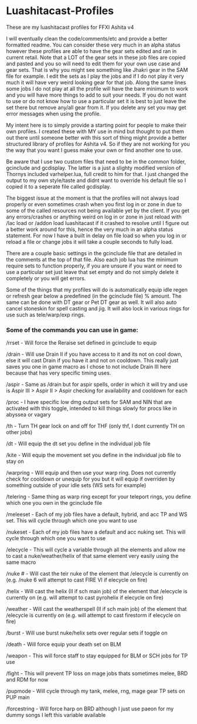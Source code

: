# Luashitacast-Profiles
These are my luashitacast profiles for FFXI Ashita v4

I will eventually clean the code/comments/etc and provide a better formatted readme. You can consider these very much in an alpha status however these profiles are able to have the gear sets edited and ran in current retail. Note that a LOT of the gear sets in these job files are copied and pasted and you so will need to edit them for your own use case and gear sets. That is why you might see something like Jhakri gear in the SAM file for example. I edit the sets as I play the jobs and if I do not play it very much it will have very weird looking gear for that job. Along the same lines some jobs I do not play at all the profile will have the bare minimum to work and you will have more things to add to suit your needs. If you do not want to use or do not know how to use a particular set it is best to just leave the set there but remove any/all gear from it. If you delete any set you may get error messages when using the profile.

My intent here is to simply provide a starting point for people to make their own profiles. I created these with MY use in mind but thought to put them out there until someone better with this sort of thing might provide a better structured library of profiles for Ashita v4. So if they are not working for you the way that you want I guess make your own or find another one to use.

Be aware that I use two custom files that need to be in the common folder, gcinclude and gcdisplay. The latter is a just a slighty modified version of Thornys included varhelper.lua, full credit to him for that. I just changed the output to my own style/taste and didnt want to override his default file so I copied it to a seperate file called gcdisplay.

The biggest issue at the moment is that the profiles will not always load properly or even sometimes crash when you first log in or zone in due to some of the called resources not being available yet by the client. If you get any errors/crashes or anything weird on log in or zone in just reload with /lac load or /addon load luashitacast if it crashed to resolve until I figure out a better work around for this, hence the very much in an alpha status statement. For now I have a built in delay on file load so when you log in or reload a file or change jobs it will take a couple seconds to fully load.

There are a couple basic settings in the gcinclude file that are detailed in the comments at the top of that file. Also each job lua has the minimum require sets to function properly, if you are unsure if you want or need to use a particular set just leave that set empty and do not simply delete it completely or you will get errors.

Some of the things that my profiles will do is automatically equip idle regen or refresh gear below a predefined (in the gcinclude file) % amount. The same can be done with DT gear or Pet DT gear as well. It will also auto cancel stoneskin for spell casting and jig. It will also lock in various rings for use such as tele/warp/exp rings.

### Some of the commands you can use in game:

/rrset - Will force the Reraise set defined in gcinclude to equip

/drain - Will use Drain II if you have access to it and its not on cool down, else it will cast Drain if you have it and not on cooldown. This really just saves you one in game macro as I chose to not include Drain III here because that has very specific timing uses.

/aspir - Same as /drain but for aspir spells, order in which it will try and use is Aspir III > Aspir II > Aspir checking for availability and cooldown for each

/proc - I have specific low dmg output sets for SAM and NIN that are activated with this toggle, intended to kill things slowly for procs like in abyssea or vagary

/th - Turn TH gear lock on and off for THF (only thf, I dont currently TH on other jobs)

/dt - Will equip the dt set you define in the individual job file

/kite - Will equip the movement set you define in the individual job file to stay on

/warpring - Will equip and then use your warp ring. Does not currently check for cooldown or unequip for you but it will equip if overriden by something outside of your idle sets (WS sets for example)

/telering - Same thing as warp ring except for your teleport rings, you define which one you own in the gcinclude file

/meleeset - Each of my job files have a default, hybrid, and acc TP and WS set. This will cycle through which one you want to use

/nukeset - Each of my job files have a default and acc nuking set. This will cycle through which one you want to use

/elecycle - This will cycle a variable through all the elements and allow me to cast a nuke/weather/helix of that same element very easily using the same macro

/nuke # - Will cast the teir nuke of the element that /elecycle is currently on (e.g. /nuke 6 will attempt to cast FIRE VI if elecycle on fire)

/helix - Will cast the helix (II if sch main job) of the element that /elecycle is currently on (e.g. will attempt to cast pyrohelix if elecycle on fire)

/weather - Will cast the weatherspell (II if sch main job) of the element that /elecycle is currently on (e.g. will attempt to cast firestorm if elecycle on fire)

/burst - Will use burst nuke/helix sets over regular sets if toggle on

/death - Will force equip your death set on BLM

/weapon - This will force staff to stay equipped for BLM or SCH jobs for TP use

/fight - This will prevent TP loss on mage jobs thats sometimes melee, BRD and RDM for now

/pupmode - Will cycle through my tank, melee, rng, mage gear TP sets on PUP main

/forcestring - Will force harp on BRD although I just use paeon for my dummy songs I left this variable available
